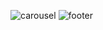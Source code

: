 ![carousel](https://user-images.githubusercontent.com/39157319/40359168-5ea66c80-5ddf-11e8-8fc5-fcdcee2066ef.png)
![footer](https://user-images.githubusercontent.com/39157319/40359320-f061ec8a-5ddf-11e8-9ef1-b644b959f515.png)
